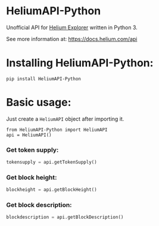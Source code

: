 # HeliumAPI-Python
Unofficial API for [Helium Explorer](https://explorer.helium.com/) written in Python 3.

See more information at: https://docs.helium.com/api

# Installing HeliumAPI-Python:

`pip install HeliumAPI-Python`

# Basic usage:

Just create a `HeliumAPI` object after importing it.

  `from HeliumAPI-Python import HeliumAPI`<br/>
  `api = HeliumAPI()`
  
### Get token supply:
```python
tokensupply = api.getTokenSupply()
  ```
### Get block height:
```python
blockheight = api.getBlockHeight()
  ```
 ### Get block description:
```python
blockdescription = api.getBlockDescription()
  ```
